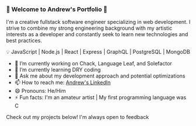### 👋 Welcome to Andrew's Portfolio 👋

I'm a creative fullstack software engineer specializing in web development. I strive to combine my strong engineering background with my artistic interests as a developer and constantly seek to learn new technologies and best practices.

💡 JavaScript | Node.js | React | Express | GraphQL | PostgreSQL | MongoDB 

- 🔭 I’m currently working on Chack, Language Leaf, and Solefactor
- 🌱 I’m currently learning DRY coding
- 💬 Ask me about my development approach and potential optimizations
- 📫 How to reach me: [Andrew's LinkedIn](https://www.linkedin.com/in/andrew-larsen-coding/)
- 😄 Pronouns: He/Him
- ⚡ Fun facts: I'm an amateur artist | My first programming language was C

Check out my projects below! I'm always open to feedback
